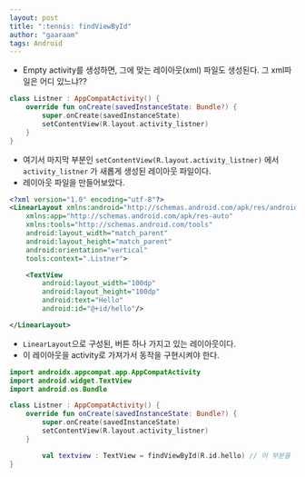 ```yaml
---
layout: post
title: ":tennis: findViewById"
author: "gaaraam"
tags: Android
---
```


- Empty activity를 생성하면, 그에 맞는 레이아웃(xml) 파일도 생성된다. 그 xml파일은 어디 있느냐??

```kotlin
class Listner : AppCompatActivity() {
    override fun onCreate(savedInstanceState: Bundle?) {
        super.onCreate(savedInstanceState)
        setContentView(R.layout.activity_listner)
    }
}
```

- 여기서 마지막 부분인 `setContentView(R.layout.activity_listner)` 에서 `activity_listner` 가 새롭게 생성된 레이아웃 파일이다.
- 레이아웃 파일을 만들어보았다.

```xml
<?xml version="1.0" encoding="utf-8"?>
<LinearLayout xmlns:android="http://schemas.android.com/apk/res/android"
    xmlns:app="http://schemas.android.com/apk/res-auto"
    xmlns:tools="http://schemas.android.com/tools"
    android:layout_width="match_parent"
    android:layout_height="match_parent"
    android:orientation="vertical"
    tools:context=".Listner">

    <TextView
        android:layout_width="100dp"
        android:layout_height="100dp"
        android:text="Hello"
        android:id="@+id/hello"/>

</LinearLayout>
```

- `LinearLayout`으로 구성된, 버튼 하나 가지고 있는 레이아웃이다.
- 이 레이아웃을 activity로 가져가서 동작을 구현시켜야 한다.


```kotlin
import androidx.appcompat.app.AppCompatActivity
import android.widget.TextView
import android.os.Bundle

class Listner : AppCompatActivity() {
    override fun onCreate(savedInstanceState: Bundle?) {
        super.onCreate(savedInstanceState)
        setContentView(R.layout.activity_listner)
    }

		val textview : TextView = findViewById(R.id.hello) // 이 부분을 추가한다.
}
```
